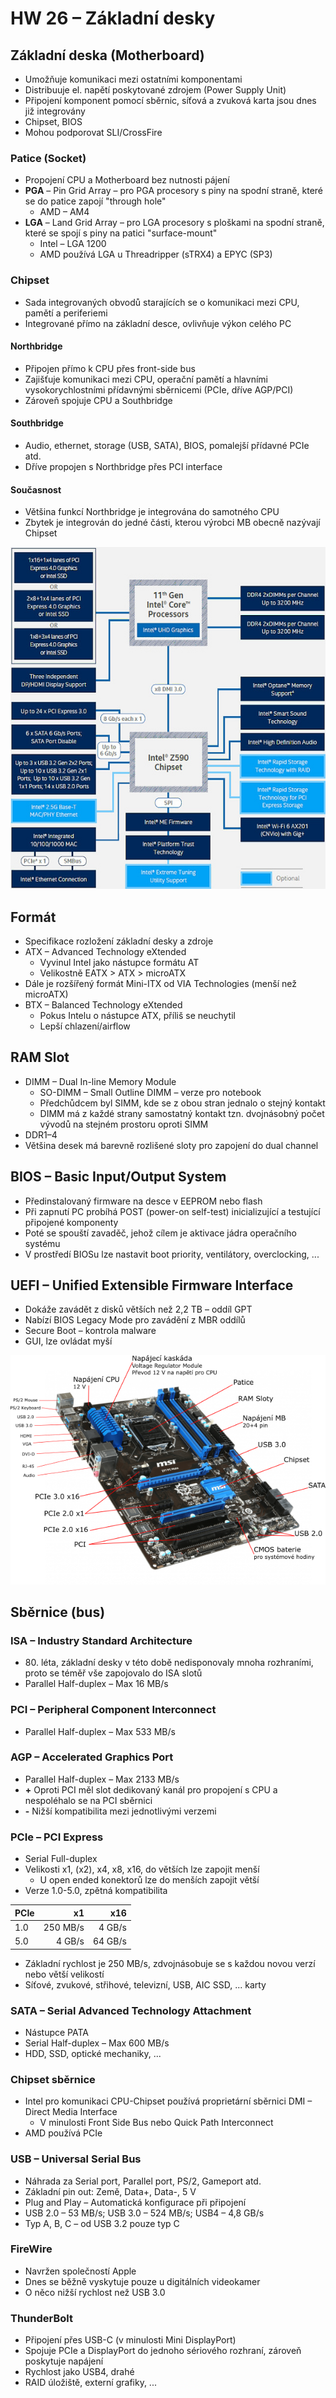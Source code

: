 # HW 26 – Základní desky

## Základní deska (Motherboard)

* Umožňuje komunikaci mezi ostatními komponentami
* Distribuuje el. napětí poskytované zdrojem (Power Supply Unit)
* Připojení komponent pomocí sběrnic, síťová a zvuková karta jsou dnes již integrovány
* Chipset, BIOS
* Mohou podporovat SLI/CrossFire

### Patice (Socket)

* Propojení CPU a Motherboard bez nutnosti pájení
* __PGA__ – Pin Grid Array – pro PGA procesory s piny na spodní straně, které se do patice zapojí "through hole"
  * AMD – AM4
* __LGA__ – Land Grid Array – pro LGA procesory s ploškami na spodní straně, které se spojí s piny na patici "surface-mount"
  * Intel – LGA 1200
  * AMD používá LGA u Threadripper (sTRX4) a EPYC (SP3)

### Chipset

* Sada integrovaných obvodů starajících se o komunikaci mezi CPU, pamětí a periferiemi
* Integrované přímo na základní desce, ovlivňuje výkon celého PC

#### Northbridge

* Připojen přímo k CPU přes front-side bus
* Zajišťuje komunikaci mezi CPU, operační pamětí a hlavními vysokorychlostními přídavnými sběrnicemi (PCIe, dříve AGP/PCI)
* Zároveň spojuje CPU a Southbridge

#### Southbridge

* Audio, ethernet, storage (USB, SATA), BIOS, pomalejší přídavné PCIe atd.
* Dříve propojen s Northbridge přes PCI interface

#### Současnost

* Většina funkcí Northbridge je integrována do samotného CPU
* Zbytek je integrován do jedné části, kterou výrobci MB obecně nazývají Chipset

<img src="./img/HW_26_01.jpg" height="547" />

## Formát

* Specifikace rozložení základní desky a zdroje
* ATX – Advanced Technology eXtended
  * Vyvinul Intel jako nástupce formátu AT
  * Velikostně EATX > ATX > microATX
* Dále je rozšířený formát Mini-ITX od VIA Technologies (menší než microATX)
* BTX – Balanced Technology eXtended
  * Pokus Intelu o nástupce ATX, příliš se neuchytil
  * Lepší chlazení/airflow

## RAM Slot

* DIMM – Dual In-line Memory Module
  * SO-DIMM – Small Outline DIMM – verze pro notebook
  * Předchůdcem byl SIMM, kde se z obou stran jednalo o stejný kontakt
  * DIMM má z každé strany samostatný kontakt tzn. dvojnásobný počet vývodů na stejném prostoru oproti SIMM
* DDR1–4
* Většina desek má barevně rozlišené sloty pro zapojení do dual channel

## BIOS – Basic Input/Output System

* Předinstalovaný firmware na desce v EEPROM nebo flash
* Při zapnutí PC probíhá POST (power-on self-test) inicializující a testující připojené komponenty
* Poté se spouští zavaděč, jehož cílem je aktivace jádra operačního systému
* V prostředí BIOSu lze nastavit boot priority, ventilátory, overclocking, ...

## UEFI – Unified Extensible Firmware Interface

* Dokáže zavádět z disků větších než 2,2 TB – oddíl GPT
* Nabízí BIOS Legacy Mode pro zavádění z MBR oddílů
* Secure Boot – kontrola malware
* GUI, lze ovládat myší

![MB](./img/HW_26_02.png)

## Sběrnice (bus)

### ISA – Industry Standard Architecture

* <span>80.</span> léta, základní desky v této době nedisponovaly mnoha rozhraními, proto se téměř vše zapojovalo do ISA slotů
* Parallel Half-duplex – Max 16 MB/s

### PCI – Peripheral Component Interconnect

* Parallel Half-duplex – Max 533 MB/s

### AGP – Accelerated Graphics Port

* Parallel Half-duplex – Max 2133 MB/s
* __+__ Oproti PCI měl slot dedikovaný kanál pro propojení s CPU a nespoléhalo se na PCI sběrnici
* __-__ Nižší kompatibilita mezi jednotlivými verzemi

### PCIe – PCI Express

* Serial Full-duplex
* Velikosti x1, (x2), x4, x8, x16, do větších lze zapojit menší
  * U open ended konektorů lze do menších zapojit větší
* Verze 1.0-5.0, zpětná kompatibilita

PCIe | x1 | x16
--- | --: | --:
1.0 | 250 MB/s | 4 GB/s
5.0 | 4 GB/s | 64 GB/s

* Základní rychlost je 250 MB/s, zdvojnásobuje se s každou novou verzí nebo větší velikostí
* Síťové, zvukové, střihové, televizní, USB, AIC SSD, ... karty

### SATA – Serial Advanced Technology Attachment

* Nástupce PATA
* Serial Half-duplex – Max 600 MB/s
* HDD, SSD, optické mechaniky, ...

### Chipset sběrnice

* Intel pro komunikaci CPU-Chipset používá proprietární sběrnici DMI – Direct Media Interface
  * V minulosti Front Side Bus nebo Quick Path Interconnect
* AMD používá PCIe

### USB – Universal Serial Bus

* Náhrada za Serial port, Parallel port, PS/2, Gameport atd.
* Základní pin out: Země, Data+, Data-, 5 V
* Plug and Play – Automatická konfigurace při připojení
* USB 2.0 – 53 MB/s; USB 3.0 – 524 MB/s; USB4 – 4,8 GB/s
* Typ A, B, C – od USB 3.2 pouze typ C

### FireWire

* Navržen společností Apple
* Dnes se běžně vyskytuje pouze u digitálních videokamer
* O něco nižší rychlost než USB 3.0

### ThunderBolt

* Připojení přes USB-C (v minulosti Mini DisplayPort)
* Spojuje PCIe a DisplayPort do jednoho sériového rozhraní, zároveň poskytuje napájení
* Rychlost jako USB4, drahé
* RAID úložiště, externí grafiky, ...
